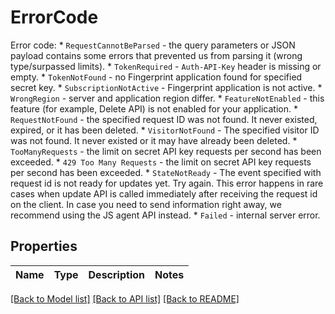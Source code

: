 # ErrorCode
Error code:  * `RequestCannotBeParsed` - the query parameters or JSON payload contains some errors            that prevented us from parsing it (wrong type/surpassed limits).  * `TokenRequired` - `Auth-API-Key` header is missing or empty.  * `TokenNotFound` - no Fingerprint application found for specified secret key.  * `SubscriptionNotActive` - Fingerprint application is not active.  * `WrongRegion` - server and application region differ.  * `FeatureNotEnabled` - this feature (for example, Delete API) is not enabled for your application.  * `RequestNotFound` - the specified request ID was not found. It never existed, expired, or it has been deleted.  * `VisitorNotFound` - The specified visitor ID was not found. It never existed or it may have already been deleted.  * `TooManyRequests` - the limit on secret API key requests per second has been exceeded.  * `429 Too Many Requests` - the limit on secret API key requests per second has been exceeded.  * `StateNotReady` - The event specified with request id is           not ready for updates yet. Try again.           This error happens in rare cases when update API is called immediately           after receiving the request id on the client. In case you need to send           information right away, we recommend using the JS agent API instead.  * `Failed` - internal server error.


## Properties
Name | Type | Description | Notes
------------ | ------------- | ------------- | -------------

[[Back to Model list]](../../README.md#documentation-for-models) [[Back to API list]](../../README.md#documentation-for-api-endpoints) [[Back to README]](../../README.md)

